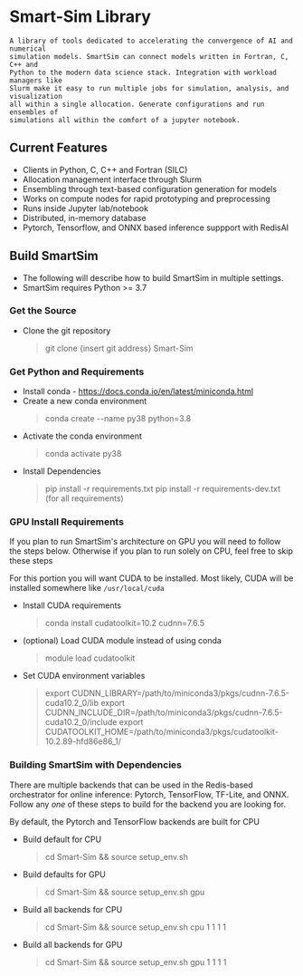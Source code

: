# Smart-Sim Library

    A library of tools dedicated to accelerating the convergence of AI and numerical
    simulation models. SmartSim can connect models written in Fortran, C, C++ and
    Python to the modern data science stack. Integration with workload managers like
    Slurm make it easy to run multiple jobs for simulation, analysis, and visualization
    all within a single allocation. Generate configurations and run ensembles of
    simulations all within the comfort of a jupyter notebook.

## Current Features

   - Clients in Python, C, C++ and Fortran (SILC)
   - Allocation management interface through Slurm
   - Ensembling through text-based configuration generation for models
   - Works on compute nodes for rapid prototyping and preprocessing
   - Runs inside Jupyter lab/notebook
   - Distributed, in-memory database
   - Pytorch, Tensorflow, and ONNX based inference suppport with RedisAI

## Build SmartSim

  - The following will describe how to build SmartSim in multiple settings.
  - SmartSim requires Python >= 3.7

### Get the Source

   - Clone the git repository
      > git clone {insert git address} Smart-Sim

### Get Python and Requirements

   - Install conda - https://docs.conda.io/en/latest/miniconda.html
   - Create a new conda environment
      > conda create --name py38 python=3.8
   - Activate the conda environment
      > conda activate py38
   - Install Dependencies
      > pip install -r requirements.txt
      > pip install -r requirements-dev.txt (for all requirements)

### GPU Install Requirements

   If you plan to run SmartSim's architecture on GPU you will need
   to follow the steps below. Otherwise if you plan to run solely
   on CPU, feel free to skip these steps

   For this portion you will want CUDA to be installed. Most likely,
   CUDA will be installed somewhere like `/usr/local/cuda`

   - Install CUDA requirements
      > conda install cudatoolkit=10.2 cudnn=7.6.5
   - (optional) Load CUDA module instead of using conda
      > module load cudatoolkit
   - Set CUDA environment variables
      > export CUDNN_LIBRARY=/path/to/miniconda3/pkgs/cudnn-7.6.5-cuda10.2_0/lib
      > export CUDNN_INCLUDE_DIR=/path/to/miniconda3/pkgs/cudnn-7.6.5-cuda10.2_0/include
      > export CUDATOOLKIT_HOME=/path/to/miniconda3/pkgs/cudatoolkit-10.2.89-hfd86e86_1/

### Building SmartSim with Dependencies

   There are multiple backends that can be used in the Redis-based
   orchestrator for online inference: Pytorch, TensorFlow, TF-Lite,
   and ONNX. Follow any *one* of these steps to build for the backend
   you are looking for.

   By default, the Pytorch and TensorFlow backends are built for CPU

   - Build default for CPU
      > cd Smart-Sim && source setup_env.sh
   - Build defaults for GPU
      > cd Smart-Sim && source setup_env.sh gpu
   - Build all backends for CPU
      > cd Smart-Sim && source setup_env.sh cpu 1 1 1 1
   - Build all backends for GPU
      > cd Smart-Sim && source setup_env.sh gpu 1 1 1 1



